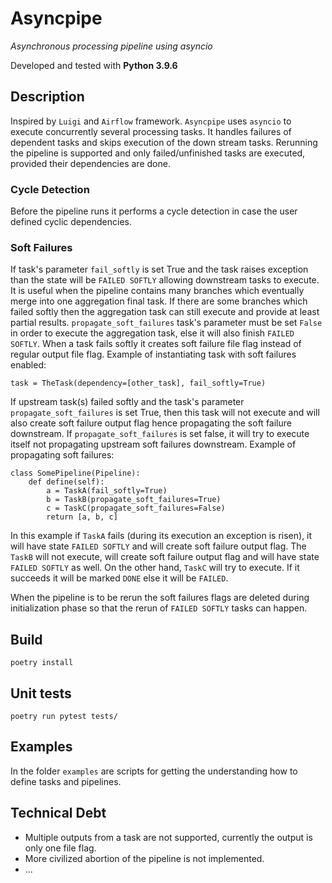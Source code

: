 # Asyncpipe
*Asynchronous processing pipeline using asyncio*

Developed and tested with **Python 3.9.6**

## Description

Inspired by `Luigi` and `Airflow` framework. `Asyncpipe` uses `asyncio` to execute 
concurrently several processing tasks. It handles failures of dependent tasks and skips
execution of the down stream tasks. Rerunning the pipeline is supported and only 
failed/unfinished tasks are executed, provided their dependencies are done.

### Cycle Detection
Before the pipeline runs it performs a cycle detection in case the user defined
cyclic dependencies.

### Soft Failures
If task's parameter `fail_softly` is set True and the task raises exception than the state will be 
`FAILED SOFTLY` allowing downstream tasks to execute. It is useful when the pipeline contains many branches 
which eventually merge into one aggregation final task. If there are some branches which failed softly 
then the aggregation task can still execute and provide at least partial results. 
`propagate_soft_failures` task's parameter must be set `False` in order to execute the aggregation task, 
else it will also finish `FAILED SOFTLY`. When a task fails softly it creates soft failure file flag instead of 
regular output file flag.
Example of instantiating task with soft failures enabled:
```
task = TheTask(dependency=[other_task], fail_softly=True)
```
If upstream task(s) failed softly and the task's parameter `propagate_soft_failures` is set True, then this
task will not execute and will also create soft failure output flag hence propagating the soft failure 
downstream. If `propagate_soft_failures` is set false, it will try to execute itself
not propagating upstream soft failures downstream.
Example of propagating soft failures:
```
class SomePipeline(Pipeline):
    def define(self):
        a = TaskA(fail_softly=True)
        b = TaskB(propagate_soft_failures=True)
        c = TaskC(propagate_soft_failures=False)
        return [a, b, c]
```
In this example if `TaskA` fails (during its execution an exception is risen), it will have state `FAILED SOFTLY` and
will create soft failure output flag. The `TaskB` will not execute, will create soft failure output flag and
will have state `FAILED SOFTLY` as well. On the other hand, `TaskC` will try to execute. If it succeeds it will be
marked `DONE` else it will be `FAILED`.

When the pipeline is to be rerun the soft failures flags are deleted during initialization phase 
so that the rerun of `FAILED SOFTLY` tasks can happen.

## Build
```
poetry install
```

## Unit tests
```
poetry run pytest tests/
```

## Examples
In the folder `examples` are scripts for getting the understanding how to define tasks
and pipelines.

## Technical Debt
 * Multiple outputs from a task are not supported, currently the output is only one file flag.
 * More civilized abortion of the pipeline is not implemented.
 * ...
